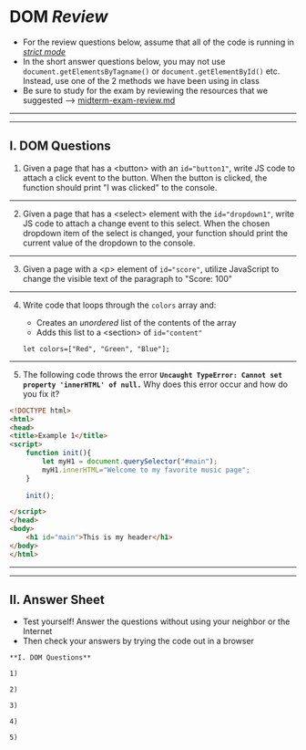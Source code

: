 # DOM *Review*

- For the review questions below, assume that all of the code is running in [*strict mode*](https://developer.mozilla.org/en-US/docs/Web/JavaScript/Reference/Strict_mode)
- In the short answer questions below, you may not use `document.getElementsByTagname()` or `document.getElementById()` etc. Instead, use one of the 2 methods we have been using in class 
- Be sure to study for the exam by reviewing the resources that we suggested --> [midterm-exam-review.md](./midterm-exam-review.md)

<hr><hr>

## I. DOM Questions

1. Given a page that has a &lt;button> with an `id="button1"`, write JS code to attach a click event to the button. When the button is clicked, the function should print "I was clicked" to the console.

<hr>

2. Given a page that has a &lt;select> element with the `id="dropdown1"`, write JS code to attach a change event to this select. When the chosen dropdown item of the select is changed, your function should print the current value of the dropdown to the console.

<hr>

3. Given a page with a &lt;p> element of `id="score"`, utilize JavaScript to change the visible text of the paragraph to "Score: 100"

<hr>

4. Write code that loops through the `colors` array and:
    - Creates an *unordered* list of the contents of the array
    - Adds this list to a &lt;section> of `id="content"` 
    
    `let colors=["Red", "Green", "Blue"];`
    
<hr>

5. The following code throws the error **`Uncaught TypeError: Cannot set property 'innerHTML' of null.`** Why does this error occur and how do you fix it?

```html
<!DOCTYPE html>
<html>
<head>
<title>Example 1</title>
<script>
	function init(){
		let myH1 = document.querySelector("#main");
		myH1.innerHTML="Welcome to my favorite music page";
	}
	
	init();

</script>
</head>
<body>
	<h1 id="main">This is my header</h1>
</body>
</html>
```

<hr><hr>

##  II. Answer Sheet

- Test yourself!  Answer the questions without using your neighbor or the Internet
- Then check your answers by trying the code out in a browser

```text
**I. DOM Questions**

1)

2)

3)

4)

5)
```
